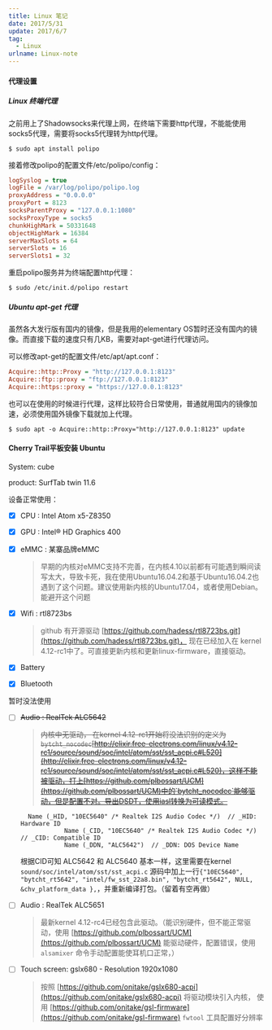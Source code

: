 ```yaml
---
title: Linux 笔记
date: 2017/5/31
update: 2017/6/7
tag:
  - Linux
urlname: Linux-note
---
```



#### 代理设置

##### Linux 终端代理

之前用上了Shadowsocks来代理上网，在终端下需要http代理，不能能使用socks5代理，需要将socks5代理转为http代理。

```shell
$ sudo apt install polipo
```
接着修改polipo的配置文件/etc/polipo/config：
```ini
logSyslog = true
logFile = /var/log/polipo/polipo.log
proxyAddress = "0.0.0.0"
proxyPort = 8123
socksParentProxy = "127.0.0.1:1080"
socksProxyType = socks5
chunkHighMark = 50331648
objectHighMark = 16384
serverMaxSlots = 64
serverSlots = 16
serverSlots1 = 32
```
重启polipo服务并为终端配置http代理：
```shell
$ sudo /etc/init.d/polipo restart
```


##### Ubuntu apt-get 代理

虽然各大发行版有国内的镜像，但是我用的elementary OS暂时还没有国内的镜像。而直接下载的速度只有几KB，需要对apt-get进行代理访问。

可以修改apt-get的配置文件/etc/apt/apt.conf：
```ini
Acquire::http::Proxy = "http://127.0.0.1:8123"
Acquire::ftp::proxy = "ftp://127.0.0.1:8123"
Acquire::https::proxy = "https://127.0.0.1:8123"
```
也可以在使用的时候进行代理，这样比较符合日常使用，普通就用国内的镜像加速，必须使用国外镜像下载就加上代理。
```shell
$ sudo apt -o Acquire::http::Proxy="http://127.0.0.1:8123" update
```


#### Cherry Trail平板安装 Ubuntu

System: cube 

product: SurfTab twin 11.6 

设备正常使用：

- [x] CPU : Intel Atom x5-Z8350  
- [x] GPU : Intel® HD Graphics 400
- [x] eMMC : 某寨品牌eMMC
    > 早期的内核对eMMC支持不完善，在内核4.10以前都有可能遇到瞬间读写太大，导致卡死，我在使用Ubuntu16.04.2和基于Ubuntu16.04.2也遇到了这个问题。建议使用新内核的Ubuntu17.04，或者使用Debian。能避开这个问题
- [x] Wifi : rtl8723bs
    > github 有开源驱动 [https://github.com/hadess/rtl8723bs.git](https://github.com/hadess/rtl8723bs.git)， 现在已经加入在 kernel 4.12-rc1中了。可直接更新内核和更新linux-firmware，直接驱动。
- [x] Battery 
- [x] Bluetooth   


暂时没法使用

- [ ] <del>Audio : RealTek ALC5642</del>
    > <del>内核中无驱动， 在kernel 4.12-rc1开始将没法识别的定义为 `bytcht_nocodec`[http://elixir.free-electrons.com/linux/v4.12-rc1/source/sound/soc/intel/atom/sst/sst_acpi.c#L520](http://elixir.free-electrons.com/linux/v4.12-rc1/source/sound/soc/intel/atom/sst/sst_acpi.c#L520)，这样不能被驱动，打上[https://github.com/plbossart/UCM](https://github.com/plbossart/UCM)中的`bytcht_nocodec`能够驱动，但是配置不对。导出DSDT，使用iasl转换为可读模式。
    ```
      Name (_HID, "10EC5640" /* Realtek I2S Audio Codec */)  // _HID: Hardware ID
                Name (_CID, "10EC5640" /* Realtek I2S Audio Codec */)  // _CID: Compatible ID
                Name (_DDN, "ALC5642")  // _DDN: DOS Device Name
    ```
    根据CID可知 ALC5642 和 ALC5640 基本一样，这里需要在kernel `sound/soc/intel/atom/sst/sst_acpi.c` 源码中加上一行`{"10EC5640", "bytcht_rt5642", "intel/fw_sst_22a8.bin", "bytcht_rt5642", NULL, &chv_platform_data },`，并重新编译打包。（留着有空再做）</dev>
- [ ] Audio : RealTek ALC5651
    > 最新kernel 4.12-rc4已经包含此驱动。（能识别硬件，但不能正常驱动，使用 [https://github.com/plbossart/UCM](https://github.com/plbossart/UCM) 能驱动硬件，配置错误，使用 `alsamixer` 命令手动配置能使耳机口正常，）
- [ ] Touch screen: gslx680 - Resolution 1920x1080
    > 按照 [https://github.com/onitake/gslx680-acpi](https://github.com/onitake/gslx680-acpi) 将驱动模块引入内核， 使用 [https://github.com/onitake/gsl-firmware](https://github.com/onitake/gsl-firmware)  `fwtool` 工具配置好分辨率


